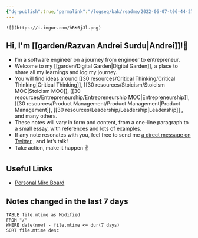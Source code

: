 ```yaml
---
{"dg-publish":true,"permalink":"/logseq/bak/readme/2022-06-07-t06-44-27-202-z/","tags":"gardenEntry","dgHomeLink":true,"dgPassFrontmatter":false}
---
```



`![](https://i.imgur.com/hRK6jJl.png)`

## Hi, I'm [[garden/Razvan Andrei Surdu|Andrei]]!👋
- I’m a software engineer on a journey from engineer to entrepreneur.
- Welcome to my [[garden/Digital Garden|Digital Garden]], a place to share all my learnings and log my journey.
- You will find ideas around [[30 resources/Critical Thinking/Critical Thinking|Critical Thinking]], [[30 resources/Stoicism/Stoicism MOC|Stoicism MOC]], [[30 resources/Entrepreneurship/Entrepreneurship MOC|Entrepreneurship]], [[30 resources/Product Management/Product Management|Product Management]], [[30 resources/Leadership/Leadership|Leadership]] , and many others.
- These notes will vary in form and content, from a one-line paragraph to a small essay, with references and lots of examples.
- If any note resonates with you, feel free to send me [a direct message on Twitter](https://twitter.com/messages/compose?recipient_id=25110315) , and let’s talk!
- Take action, make it happen ✌️
## Useful Links
- [Personal Miro Board](https://miro.com/app/board/o9J_lZjzMII=/)
## Notes changed in the last 7 days
```dataview  
TABLE file.mtime as Modified  
FROM "/"  
WHERE date(now) - file.mtime <= dur(7 days)  
SORT file.mtime desc  
```